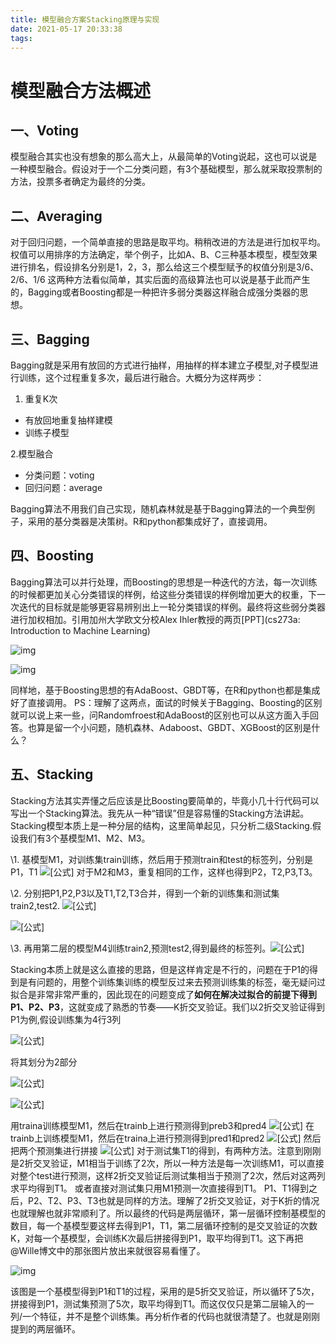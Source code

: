 ```yaml
---
title: 模型融合方案Stacking原理与实现
date: 2021-05-17 20:33:38
tags:
---
```


# 模型融合方法概述

## **一、Voting**

模型融合其实也没有想象的那么高大上，从最简单的Voting说起，这也可以说是一种模型融合。假设对于一个二分类问题，有3个基础模型，那么就采取投票制的方法，投票多者确定为最终的分类。

## **二、Averaging**

对于回归问题，一个简单直接的思路是取平均。稍稍改进的方法是进行加权平均。权值可以用排序的方法确定，举个例子，比如A、B、C三种基本模型，模型效果进行排名，假设排名分别是1，2，3，那么给这三个模型赋予的权值分别是3/6、2/6、1/6
这两种方法看似简单，其实后面的高级算法也可以说是基于此而产生的，Bagging或者Boosting都是一种把许多弱分类器这样融合成强分类器的思想。

## **三、Bagging**

Bagging就是采用有放回的方式进行抽样，用抽样的样本建立子模型,对子模型进行训练，这个过程重复多次，最后进行融合。大概分为这样两步：

1. 重复K次



- 有放回地重复抽样建模
- 训练子模型


2.模型融合

- 分类问题：voting
- 回归问题：average



Bagging算法不用我们自己实现，随机森林就是基于Bagging算法的一个典型例子，采用的基分类器是决策树。R和python都集成好了，直接调用。

## **四、Boosting**

Bagging算法可以并行处理，而Boosting的思想是一种迭代的方法，每一次训练的时候都更加关心分类错误的样例，给这些分类错误的样例增加更大的权重，下一次迭代的目标就是能够更容易辨别出上一轮分类错误的样例。最终将这些弱分类器进行加权相加。引用加州大学欧文分校Alex Ihler教授的两页[PPT](cs273a: Introduction to Machine Learning)

![img](https://pic2.zhimg.com/80/v2-7c19e78be451fc75f44a6ec45e56c9d1_720w.png)



![img](https://pic2.zhimg.com/80/v2-439576e0bf018c4e8d5cbe4eba54b89d_720w.png)


同样地，基于Boosting思想的有AdaBoost、GBDT等，在R和python也都是集成好了直接调用。
PS：理解了这两点，面试的时候关于Bagging、Boosting的区别就可以说上来一些，问Randomfroest和AdaBoost的区别也可以从这方面入手回答。也算是留一个小问题，随机森林、Adaboost、GBDT、XGBoost的区别是什么？

## 五、Stacking

Stacking方法其实弄懂之后应该是比Boosting要简单的，毕竟小几十行代码可以写出一个Stacking算法。我先从一种“错误”但是容易懂的Stacking方法讲起。
Stacking模型本质上是一种分层的结构，这里简单起见，只分析二级Stacking.假设我们有3个基模型M1、M2、M3。

\1. 基模型M1，对训练集train训练，然后用于预测train和test的标签列，分别是P1，T1
![[公式]](https://www.zhihu.com/equation?tex=%5Cbegin%7Bpmatrix%7D%0A%5Cvdots++%5C%5C%0AP_1+++%5C%5C%0A%5Cvdots++%5C%5C%0A%5Cvdots++%5C%5C%0A%5Cend%7Bpmatrix%7D%0A%5Cbegin%7Bpmatrix%7D%0A%5Cvdots++%5C%5C%0AT_1+++%5C%5C%0A%5Cvdots++%5C%5C%0A%5Cvdots++%5C%5C%0A%5Cend%7Bpmatrix%7D)
对于M2和M3，重复相同的工作，这样也得到P2，T2,P3,T3。

\2. 分别把P1,P2,P3以及T1,T2,T3合并，得到一个新的训练集和测试集train2,test2. ![[公式]](https://www.zhihu.com/equation?tex=%5Cbegin%7Bpmatrix%7D%0A%5Cvdots++%5C%5C%0AP_1+++%5C%5C%0A%5Cvdots++%5C%5C%0A%5Cvdots++%5C%5C%0A%5Cend%7Bpmatrix%7D%0A%5Cbegin%7Bpmatrix%7D%0A%5Cvdots++%5C%5C%0AP_2+++%5C%5C%0A%5Cvdots++%5C%5C%0A%5Cvdots++%5C%5C%0A%5Cend%7Bpmatrix%7D%0A%5Cbegin%7Bpmatrix%7D%0A%5Cvdots++%5C%5C%0AP_3+++%5C%5C%0A%5Cvdots++%5C%5C%0A%5Cvdots++%5C%5C%0A%5Cend%7Bpmatrix%7D%0A%5Cimplies%0A%5Coverbrace%7B%5Cbegin%7Bpmatrix%7D%0A%5Cvdots+%26%5Cvdots++%26%5Cvdots+%5C%5C%0AP_1+%26+P_2+%26P_3+++%5C%5C%0A%5Cvdots++%26%5Cvdots+%26%5Cvdots+%5C%5C%0A%5Cvdots+%26%5Cvdots+%26%5Cvdots++%5C%5C%0A%5Cend%7Bpmatrix%7D%7D%5E%7Btrain2%7D)

![[公式]](https://www.zhihu.com/equation?tex=%5Cbegin%7Bpmatrix%7D%0A%5Cvdots++%5C%5C%0AT_1+++%5C%5C%0A%5Cvdots++%5C%5C%0A%5Cvdots++%5C%5C%0A%5Cend%7Bpmatrix%7D%0A%5Cbegin%7Bpmatrix%7D%0A%5Cvdots++%5C%5C%0AT_2+++%5C%5C%0A%5Cvdots++%5C%5C%0A%5Cvdots++%5C%5C%0A%5Cend%7Bpmatrix%7D%0A%5Cbegin%7Bpmatrix%7D%0A%5Cvdots++%5C%5C%0AT_3+++%5C%5C%0A%5Cvdots++%5C%5C%0A%5Cvdots++%5C%5C%0A%5Cend%7Bpmatrix%7D%0A%5Cimplies%0A%5Coverbrace%7B%5Cbegin%7Bpmatrix%7D%0A%5Cvdots+%26%5Cvdots++%26%5Cvdots+%5C%5C%0AT_1+%26+T_2+%26T_3+++%5C%5C%0A%5Cvdots++%26%5Cvdots+%26%5Cvdots+%5C%5C%0A%5Cvdots+%26%5Cvdots+%26%5Cvdots++%5C%5C%0A%5Cend%7Bpmatrix%7D%7D%5E%7Btest2%7D)


\3. 再用第二层的模型M4训练train2,预测test2,得到最终的标签列。![[公式]](https://www.zhihu.com/equation?tex=%5Coverbrace%7B%5Cbegin%7Bpmatrix%7D%0A%5Cvdots+%26%5Cvdots++%26%5Cvdots+%5C%5C%0AP_1+%26+P_2+%26P_3+++%5C%5C%0A%5Cvdots++%26%5Cvdots+%26%5Cvdots+%5C%5C%0A%5Cvdots+%26%5Cvdots+%26%5Cvdots++%5C%5C%0A%5Cend%7Bpmatrix%7D%7D%5E%7Btrain2%7D%0A%5Coverbrace%7B%5Cimplies%7D%5E%7Btrain%7D%0A%5Coverbrace%7B%5Cbegin%7Bpmatrix%7D%0A%5Cvdots+%26%5Cvdots++%26%5Cvdots+%5C%5C%0AT_1+%26+T_2+%26T_3+++%5C%5C%0A%5Cvdots++%26%5Cvdots+%26%5Cvdots+%5C%5C%0A%5Cvdots+%26%5Cvdots+%26%5Cvdots++%5C%5C%0A%5Cend%7Bpmatrix%7D%7D%5E%7Btest2%7D%0A%5Coverbrace%7B%5Cimplies%7D%5E%7Bpredict%7D%0A%5Cbegin%7Bpmatrix%7D%0A%5Cvdots++%5C%5C%0Apred+++%5C%5C%0A%5Cvdots++%5C%5C%0A%5Cvdots++%5C%5C%0A%5Cend%7Bpmatrix%7D)

Stacking本质上就是这么直接的思路，但是这样肯定是不行的，问题在于P1的得到是有问题的，用整个训练集训练的模型反过来去预测训练集的标签，毫无疑问过拟合是非常非常严重的，因此现在的问题变成了**如何在解决过拟合的前提下得到P1、P2、P3**，这就变成了熟悉的节奏——K折交叉验证。我们以2折交叉验证得到P1为例,假设训练集为4行3列

![[公式]](https://www.zhihu.com/equation?tex=%5Cbegin%7Bpmatrix%7D%0Aa_%7B11%7D+%26+a_%7B12%7D+%26a_%7B13%7D++%5C%5C%0Aa_%7B21%7D+%26+a_%7B22%7D+%26a_%7B23%7D++%5C%5C%0Aa_%7B31%7D+%26+a_%7B32%7D+%26a_%7B33%7D++%5C%5C%0Aa_%7B41%7D+%26+a_%7B42%7D+%26a_%7B43%7D++%5C%5C%0A%5Cend%7Bpmatrix%7D)

将其划分为2部分

![[公式]](https://www.zhihu.com/equation?tex=%5Coverbrace%7B%0A%5Cbegin%7Bpmatrix%7D%0Aa_%7B11%7D+%26+a_%7B12%7D+%26a_%7B13%7D++%5C%5C%0Aa_%7B21%7D+%26+a_%7B22%7D+%26a_%7B23%7D++%5C%5C%0A%5Cend%7Bpmatrix%7D%0A%7D%5E%7Btraina%7D)

![[公式]](https://www.zhihu.com/equation?tex=%5Coverbrace%7B%0A%5Cbegin%7Bpmatrix%7D%0Aa_%7B31%7D+%26+a_%7B32%7D+%26a_%7B33%7D++%5C%5C%0Aa_%7B41%7D+%26+a_%7B42%7D+%26a_%7B43%7D++%5C%5C%0A%5Cend%7Bpmatrix%7D%0A%7D%5E%7Btrainb%7D)

用traina训练模型M1，然后在trainb上进行预测得到preb3和pred4
![[公式]](https://www.zhihu.com/equation?tex=%5Coverbrace%7B%0A%5Cbegin%7Bpmatrix%7D%0Aa_%7B11%7D+%26+a_%7B12%7D+%26a_%7B13%7D++%5C%5C%0Aa_%7B21%7D+%26+a_%7B22%7D+%26a_%7B23%7D++%5C%5C%0A%5Cend%7Bpmatrix%7D%0A%7D%5E%7Btraina%7D%0A%5Coverbrace%7B%5Cimplies%7D%5E%7Btrain%7D%0A%5Coverbrace%7B%0A%5Cbegin%7Bpmatrix%7D%0Aa_%7B31%7D+%26+a_%7B32%7D+%26a_%7B33%7D++%5C%5C%0Aa_%7B41%7D+%26+a_%7B42%7D+%26a_%7B43%7D++%5C%5C%0A%5Cend%7Bpmatrix%7D%0A%7D%5E%7Btrainb%7D%0A%5Coverbrace%7B%5Cimplies%7D%5E%7Bpredict%7D%0A%5Cbegin%7Bpmatrix%7D%0Apred3++%5C%5C%0Apred4+++%5C%5C%0A%5Cend%7Bpmatrix%7D)
在trainb上训练模型M1，然后在traina上进行预测得到pred1和pred2
![[公式]](https://www.zhihu.com/equation?tex=%5Coverbrace%7B%0A%5Cbegin%7Bpmatrix%7D%0Aa_%7B31%7D+%26+a_%7B32%7D+%26a_%7B33%7D++%5C%5C%0Aa_%7B41%7D+%26+a_%7B42%7D+%26a_%7B43%7D++%5C%5C%0A%5Cend%7Bpmatrix%7D%0A%7D%5E%7Btrainb%7D%0A%5Coverbrace%7B%5Cimplies%7D%5E%7Btrain%7D%0A%5Coverbrace%7B%0A%5Cbegin%7Bpmatrix%7D%0Aa_%7B11%7D+%26+a_%7B12%7D+%26a_%7B13%7D++%5C%5C%0Aa_%7B21%7D+%26+a_%7B22%7D+%26a_%7B23%7D++%5C%5C%0A%5Cend%7Bpmatrix%7D%0A%7D%5E%7Btraina%7D%0A%5Coverbrace%7B%5Cimplies%7D%5E%7Bpredict%7D%0A%5Cbegin%7Bpmatrix%7D%0Apred1++%5C%5C%0Apred2+++%5C%5C%0A%5Cend%7Bpmatrix%7D)
然后把两个预测集进行拼接
![[公式]](https://www.zhihu.com/equation?tex=%5Cbegin%7Bpmatrix%7D%0Apred1++%5C%5C%0Apred2+++%5C%5C%0A%5Cend%7Bpmatrix%7D%0A%2B%0A%5Cbegin%7Bpmatrix%7D%0Apred3++%5C%5C%0Apred4+++%5C%5C%0A%5Cend%7Bpmatrix%7D%0A%3D%0A%5Cbegin%7Bpmatrix%7D%0Apred1++%5C%5C%0Apred2+++%5C%5C%0Apred3++%5C%5C%0Apred4+++%5C%5C%0A%5Cend%7Bpmatrix%7D%0A%3D%0A%5Cbegin%7Bpmatrix%7D%0A%5Cvdots++%5C%5C%0AP_1+++%5C%5C%0A%5Cvdots++%5C%5C%0A%5Cvdots++%5C%5C%0A%5Cend%7Bpmatrix%7D)
对于测试集T1的得到，有两种方法。注意到刚刚是2折交叉验证，M1相当于训练了2次，所以一种方法是每一次训练M1，可以直接对整个test进行预测，这样2折交叉验证后测试集相当于预测了2次，然后对这两列求平均得到T1。
或者直接对测试集只用M1预测一次直接得到T1。
P1、T1得到之后，P2、T2、P3、T3也就是同样的方法。理解了2折交叉验证，对于K折的情况也就理解也就非常顺利了。所以最终的代码是两层循环，第一层循环控制基模型的数目，每一个基模型要这样去得到P1，T1，第二层循环控制的是交叉验证的次数K，对每一个基模型，会训练K次最后拼接得到P1，取平均得到T1。这下再把@Wille博文中的那张图片放出来就很容易看懂了。

![img](https://pic4.zhimg.com/80/v2-84dbc338e11fb89320f2ba310ad69ceb_720w.jpg)


该图是一个基模型得到P1和T1的过程，采用的是5折交叉验证，所以循环了5次，拼接得到P1，测试集预测了5次，取平均得到T1。而这仅仅只是第二层输入的一列/一个特征，并不是整个训练集。再分析作者的代码也就很清楚了。也就是刚刚提到的两层循环。